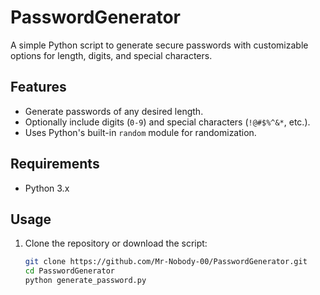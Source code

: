 # PasswordGenerator

A simple Python script to generate secure passwords with customizable options for length, digits, and special characters.

## Features
- Generate passwords of any desired length.
- Optionally include digits (`0-9`) and special characters (`!@#$%^&*`, etc.).
- Uses Python's built-in `random` module for randomization.

## Requirements
- Python 3.x

## Usage
1. Clone the repository or download the script:
   ```bash
   git clone https://github.com/Mr-Nobody-00/PasswordGenerator.git
   cd PasswordGenerator
   python generate_password.py
